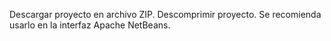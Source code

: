 Descargar proyecto en archivo ZIP.
Descomprimir proyecto.
Se recomienda usarlo en la interfaz Apache NetBeans.
